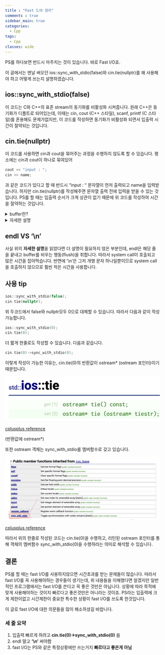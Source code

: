 ```yaml
---
title : "Fast I/O 정리"
comments : true
sidebar_main: true
categories:
  - Cpp
tags:
  - Cpp
classes: wide
---
```


PS를 하다보면 반드시 마주치는 것이 있습니다. 바로 Fast I/O죠. 

이 글에서는 맨날 써오던 ios::sync_with_stdio(false)와 cin.tie(nullptr)를 왜 사용해야 하고 어떻게 쓰는지 설명하겠습니다.

## ios::sync_with_stdio(false)

이 코드는 C와 C++의 표준 stream의 동기화를 비활성화 시켜줍니다. 원래 C++은 동기화가 디폴트로 되어있는데, 이때는 cin, cout (C++ 스타일), scanf, printf (C 스타일)를 혼용해도 문제가없지만, 이 코드를 작성하면 동기화가 비활성화 되면서 입출력 시간이 절약되는 것입니다.

## cin.tie(nullptr)

이 코드를 사용하면 cin과 cout을 묶어주는 과정을 수행하지 않도록 할 수 있습니다. 평소에는 cin과 cout이 하나로 묶여있어 

```cpp
cout << "input : ";
cin >> name;
```

과 같은 코드가 있다고 할 때 반드시 “input : “ 문자열이 먼저 출력되고 name을 입력받습니다. 하지만 cin.tie(nullptr)를 작성해주면 문자열 출력 전에 입력을 받을 수 있는 것입니다. PS를 할 때는 입출력 순서가 크게 상관이 없기 때문에 위 코드를 작성하여 시간을 절약하는 것입니다.

<details>
<summary>buffer란?</summary>
<div markdown="1">       

프로그램은 자체적으로 입출력을 할 수 있는 기능이 존재하지 않습니다. 따라서 운영체제(OS)에게 입출력을 요청하는데, 이렇게 OS에게 무언가를 해달라고 요청하는 것을 system call이라고 합니다. 하지만 system call은 다른 일반적인 함수들에 비해 많은 시간을 요구하는 단점이 존재합니다. 
    
만약 ‘a’ ‘b’ ‘c’ ‘d’ ‘e’를 출력한다고 가정해봅시다. 다섯글자를 화면에 출력하기 위해 system call이 다섯번 호출될 것입니다. 이는 많은 시간을 잡아먹기 때문에, 내부적으로 buffer라는 공간에 다섯글자를 모두 담아두고, system call은 한번만 호출하게 되면 같은 결과를 보여주면서도 system call 호출 횟수를 최소화 할 수 있을 것입니다. (입력도 마찬가지입니다) Buffer는 이렇게 입출력을 저장할 수 있는 공간이고, 이를 통해 system call의 호출 횟수를 최소화 할 수 있게해주는 역할을 수행합니다.

</div>
</details>

<details>
<summary>자세한 설명</summary>
<div markdown="1">       

iostream은 cstdio보다 다양한 입출력을 지원하기 위해 자체적인 buffer를 이용하는데, 이 buffer를 거쳐 출력할 때 printf 등이 이용하는 cstdio의 buffer를 거쳐서 출력하게 됩니다. 

따라서 만약 iostream 계열의 함수 (cin, cout)를 cstdio의 함수(printf, scanf)와 섞어쓰면 함수 호출 순서와 무관하게 입출력이 섞이게 되는데, 이를 방지하기 위해 system call들을 사용하게 됩니다. system call들은 무지막지하게 느리므로 iostream계열 함수들이 cstdio 계열 함수들보다 입출력 속도가 떨어지는 것입니다. 

이것을 해결하기 위해 cstdio의 buffer 눈치를 보지말고 입출력을 하도록 하는 것이ios::sync_with_stdio(false)의 의미입니다.

---

cout과 cin을 혼용하여 사용할 때, 입력을 기다리는 동안 buffer에 출력이 저장되어 있으면 프로그램이 멈춘것처럼 보입니다. 이를 방지하기 위해 iostream은 cout으로 buffer에 저장된 값을 cin을 할 때 flush (buffer를 비우는 것)해줍니다. flush는 system call을 유발하고 이또한 많은 시간을 소요합니다. cin.tie(nullptr)은 이를 신경쓰지 말고 입출력을 알아서 하도록 하는 코드인 것입니다.

---

결론 적으로 두 코드를 이용하면 iostream의 입출력을 본인들의 buffer를 통해 눈치보지않고, system call의 호출 수를 줄여 시간을 절약할 수 있도록 해줍니다.

</div>
</details>

## endl  VS  ‘\n’

사실 위의 **자세한 설명**을 읽었다면 더 설명이 필요하지 않은 부분인데, endl은 해당 줄을 끝내고 buffer를 비우는 행동(flush)을 취합니다. 따라서 system call이 호출되고 많은 시간을 잡아먹습니다. 반면에 ‘\n’은 그저 개행 문자 하나일뿐이므로 system call을 호출하지 않으므로 훨씬 적은 시간을 사용합니다. 

## 사용 tip

```cpp
ios::sync_with_stdio(false);
cin.tie(nullptr);
```

위 두코드에서 false와 nullptr모두 0으로 대체할 수 있습니다. 따라서 다음과 같이 작성가능합니다.

```cpp
ios::sync_with_stdio(0);
cin.tie(0);
```

더 짧게 한줄로도 작성할 수 있습니다. 다음과 같습니다.

```cpp
cin.tie(0)->sync_with_stdio(0);
```

이렇게 작성이 가능한 이유는, cin.tie(0)의 반환값이 ostream* (ostream 포인터)이기 때문입니다. 

![image](/images/2023-5/FastIO/tie.png)

[cplusplus reference](https://cplusplus.com/reference/ios/ios/tie/)

(반환값에 ostream*)

또한 ostream 객체는 sync_with_stdio를 멤버함수로 갖고 있습니다. 

![image](/images/2023-5/FastIO/sync_with_stdio.png)

[cplusplus reference](https://cplusplus.com/reference/ostream/ostream/?kw=ostream)

따라서 위의 한줄로 작성된 코드는 cin.tie(0)을 수행하고, 리턴된 ostream 포인터를 통해 객체의 멤버함수 sync_with_stdio(0)을 수행하라는 의미로 해석할 수 있습니다. 

## 결론

PS를 할 때는 fast I/O를 사용하지않으면 시간초과를 받는 문제들이 많습니다. 따라서 fast I/O를 꼭 사용해야하는 경우들이 생기는데, 위 내용들을 이해했다면 알겠지만 일반적인 프로그램에서는 fast I/O를 쓴다고 꼭 좋은 것만은 아닙니다. 상황에 따라 목적에 맞게 사용해야하는 것이지 빠르다고 좋은것만은 아니라는 것이죠. PS라는 입출력에 크게 제한이없고 시간제한이 중요한 특수한 상황이 fast I/O를 쓰도록 한것입니다.

이 글로 fast I/O에 대한 의문들을 많이 해소하셨길 바랍니다.

### 세 줄 요약

1. 입출력 빠르게 하려고 **cin.tie(0)→sync_with_stdio(0)** 씀
2. endl 말고 **‘\n’** 써야함
3. fast I/O는 PS와 같은 특정상황에만 쓰는거지 **빠르다고 좋은게 아님**